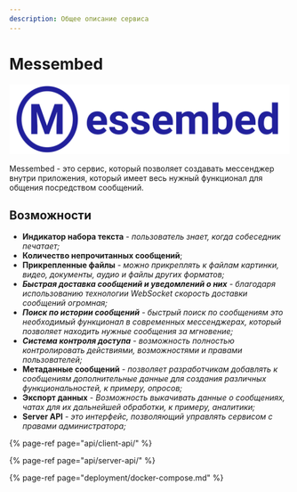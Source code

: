 ```yaml
---
description: Общее описание сервиса
---
```


# Messembed

![](.gitbook/assets/copy-of-messembed-logo-v2-2-.png)

Messembed - это сервис, который позволяет создавать мессенджер внутри приложения, который имеет весь нужный функционал для общения посредством сообщений.

## Возможности

* **Индикатор набора текста** - _пользователь знает, когда собеседник печатает;_
* **Количество непрочитанных сообщений**;
* **Прикрепленные файлы** _- можно прикреплять к файлам картинки, видео, документы, аудио и файлы других форматов;_
* _**Быстрая доставка сообщений и уведомлений о них** - благодаря использованию технологии WebSocket скорость доставки сообщений огромная;_
* _**Поиск по истории сообщений** - быстрый поиск по сообщениям это необходимый функционал в современных мессенджерах, который позволяет находить нужные сообщения за мгновение;_
* _**Система контроля доступа** - возможность полностью контролировать действиями, возможностями и правами пользователей;_
* **Метаданные сообщений** - _позволяет разработчикам добавлять к сообщениям дополнительные данные для создания различных функциональностей, к примеру, опросов;_
* **Экспорт данных** - _Возможность выкачивать данные о сообщениях, чатах для их дальнейшей обработки, к примеру, аналитики;_
* **Server API** - _это интерфейс, позволяющий управлять сервисом с правами администратора;_

{% page-ref page="api/client-api/" %}

{% page-ref page="api/server-api/" %}

{% page-ref page="deployment/docker-compose.md" %}



